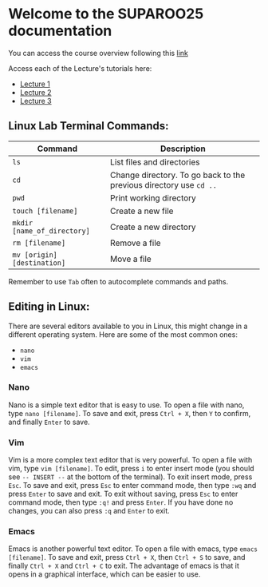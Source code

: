 # Welcome to the SUPAROO25 documentation

You can access the course overview following this [link](https://my.supa.ac.uk/course/view.php?id=381)

Access each of the Lecture's tutorials here:

* [Lecture 1](lecture1.md)
* [Lecture 2](lecture2.md)
* [Lecture 3](lecture3.md)

## Linux Lab Terminal Commands:

| Command | Description |
| --- | --- |
| `ls` | List files and directories |
| `cd` | Change directory. To go back to the previous directory use `cd ..` |
| `pwd` | Print working directory |
| `touch [filename]` | Create a new file |
| `mkdir [name_of_directory]` | Create a new directory |
| `rm [filename]` | Remove a file |
| `mv [origin] [destination]` | Move a file |

Remember to use `Tab` often to autocomplete commands and paths.

## Editing in Linux:

There are several editors available to you in Linux, this might change in a different operating system. Here are some of the most common ones:

* `nano`
* `vim`
* `emacs`

### Nano

Nano is a simple text editor that is easy to use. To open a file with nano, type `nano [filename]`. To save and exit, press `Ctrl + X`, then `Y` to confirm, and finally `Enter` to save. 

### Vim

Vim is a more complex text editor that is very powerful. To open a file with vim, type `vim [filename]`. To edit, press `i` to enter insert mode (you should see `-- INSERT --` at the bottom of the terminal). To exit insert mode, press `Esc`. To save and exit, press `Esc` to enter command mode, then type `:wq` and press `Enter` to save and exit. To exit without saving, press `Esc` to enter command mode, then type `:q!` and press `Enter`. If you have done no changes, you can also press `:q` and `Enter` to exit.

### Emacs

Emacs is another powerful text editor. To open a file with emacs, type `emacs [filename]`. To save and exit, press `Ctrl + X`, then `Ctrl + S` to save, and finally `Ctrl + X` and `Ctrl + C` to exit. The advantage of emacs is that it opens in a graphical interface, which can be easier to use.

